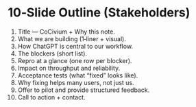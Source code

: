 # 10‑Slide Outline (Stakeholders)
1) Title — CoCivium + Why this note.
2) What we are building (1‑liner + visual).
3) How ChatGPT is central to our workflow.
4) The blockers (short list).
5) Repro at a glance (one row per blocker).
6) Impact on throughput and reliability.
7) Acceptance tests (what “fixed” looks like).
8) Why fixing helps many users, not just us.
9) Offer to pilot and provide structured feedback.
10) Call to action + contact.


